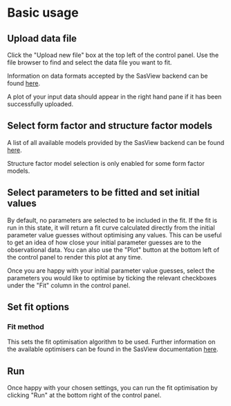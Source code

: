 # Basic usage

## Upload data file

Click the "Upload new file" box at the top left of the control panel. Use the file browser to find and select the data file you want to fit.

Information on data formats accepted by the SasView backend can be found [here](https://www.sasview.org/docs/user/qtgui/MainWindow/data\_formats\_help.html).

A plot of your input data should appear in the right hand pane if it has been successfully uploaded.

## Select form factor and structure factor models

A list of all available models provided by the SasView backend can be found [here](https://www.sasview.org/docs/user/qtgui/Perspectives/Fitting/models/index.html).

Structure factor model selection is only enabled for some form factor models.

## Select parameters to be fitted and set initial values

By default, no parameters are selected to be included in the fit. If the fit is run in this state, it will return a fit curve calculated directly from the initial parameter value guesses without optimising any values. This can be useful to get an idea of how close your initial parameter guesses are to the observational data. You can also use the "Plot" button at the bottom left of the control panel to render this plot at any time.

Once you are happy with your initial parameter value guesses, select the parameters you would like to optimise by ticking the relevant checkboxes under the "Fit" column in the control panel.

## Set fit options

### Fit method

This sets the fit optimisation algorithm to be used. Further information on the available optimisers can be found in the SasView documentation [here](https://www.sasview.org/docs/user/qtgui/Perspectives/Fitting/optimizer.html).

## Run

Once happy with your chosen settings, you can run the fit optimisation by clicking "Run" at the bottom right of the control panel.
